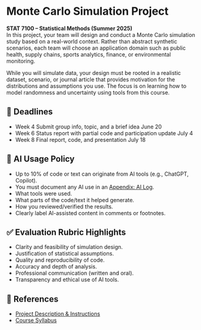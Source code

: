 # Monte Carlo Simulation Project
**STAT 7100 – Statistical Methods (Summer 2025)**\
In this project, your team will design and conduct a Monte Carlo simulation study based on a real-world context. Rather than abstract synthetic scenarios, each team will choose an application domain such as public health, supply chains, sports analytics, finance, or environmental monitoring.

While you will simulate data, your design must be rooted in a realistic dataset, scenario, or journal article that provides motivation for the distributions and assumptions you use. The focus is on learning how to model randomness and uncertainty using tools from this course.

## 📅 Deadlines
* Week 4	Submit group info, topic, and a brief idea	June 20
* Week 6	Status report with partial code and participation update	July 4
* Week 8	Final report, code, and presentation	July 18

## 🧠 AI Usage Policy
* Up to 10% of code or text can originate from AI tools (e.g., ChatGPT, Copilot).
* You must document any AI use in an [Appendix: AI Log](deliverables/Appendix:%20AI%20Log.txt).
* What tools were used.
* What parts of the code/text it helped generate.
* How you reviewed/verified the results.
* Clearly label AI-assisted content in comments or footnotes.

## ✅ Evaluation Rubric Highlights
* Clarity and feasibility of simulation design.
* Justification of statistical assumptions.
* Quality and reproducibility of code.
* Accuracy and depth of analysis.
* Professional communication (written and oral).
* Transparency and ethical use of AI tools.

## 🤔 References
* [Project Description & Instructions](docs/Project%20Description.pdf)
* [Course Syllabus](docs/Course%20Syllabus.pdf)
